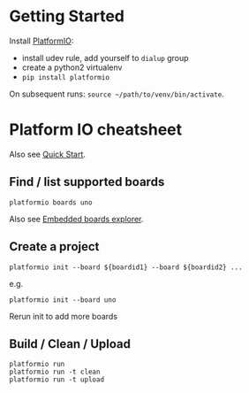 # Getting Started

Install [PlatformIO](https://docs.platformio.org/en/latest/installation.html#):

* install udev rule, add yourself to `dialup` group
* create a python2 virtualenv
* `pip install platformio`

On subsequent runs: `source ~/path/to/venv/bin/activate`.

# Platform IO cheatsheet

Also see [Quick Start](https://docs.platformio.org/en/latest/quickstart.html).

## Find / list supported boards

`platformio boards uno`

Also see [Embedded boards explorer](https://platformio.org/boards).

## Create a project

`platformio init --board ${boardid1} --board ${boardid2} ...`

e.g.

`platformio init --board uno`

Rerun init to add more boards

## Build / Clean / Upload

```
platformio run
platformio run -t clean
platformio run -t upload
```

